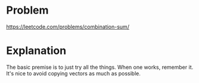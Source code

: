 # Problem

https://leetcode.com/problems/combination-sum/

# Explanation

The basic premise is to just try all the things. When one works, remember it. It's nice to avoid copying vectors as much as possible.

